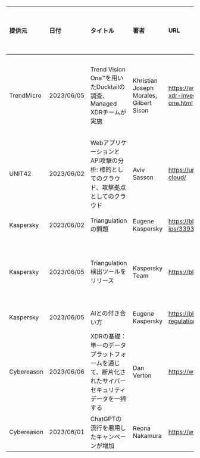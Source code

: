 |提供元|日付|タイトル|著者|URL|カテゴリ|おすすめ度| 備考|
|:--|:--|:--|:--|:--|:--|:--|:--|
| TrendMicro | 2023/06/05 | Trend Vision One™を用いたDucktailの調査、Managed XDRチームが実施 | Khristian Joseph Morales, Gilbert Sison | https://www.trendmicro.com/ja_jp/research/23/f/managed-xdr-investigation-of-ducktail-in-trend-micro-vision-one.html | マルウェア | △ | 製品の宣伝を含んでいるが、マルウェアの分析情報と、推奨対応方法が記載されている |
| UNIT42     | 2023/06/02 | WebアプリケーションとAPI攻撃の分析: 標的としてのクラウド、攻撃拠点としてのクラウド | Aviv Sasson | https://unit42.paloaltonetworks.jp/web-api-attacks-in-cloud/ | Cloud, Malware | × | まとめ的な分析 |
| Kaspersky  | 2023/06/02 | Triangulationの問題| Eugene Kaspersky | https://blog.kaspersky.co.jp/triangulation-attack-on-ios/33936/ | iPhone,スパイウェア| 〇 | 自分たちが感染した事例 |
| Kaspersky  | 2023/06/05 | Triangulation検出ツールをリリース | Kaspersky Team | https://blog.kaspersky.co.jp/triangulation-check/33960/ | iPhone,スパイウェア| 〇 | 先のスパイウェアの検出ツール。自作自演でなければいいけど |
| Kaspersky  | 2023/06/05 | AIとの付き合い方| Eugene Kaspersky |https://blog.kaspersky.co.jp/ai-government-regulation/33892/ | AI | △ | Eugene Kasperskyの意見 |
| Cybereason | 2023/06/06  | XDRの基礎：単一のデータプラットフォームを通じて、断片化されたサイバーセキュリティデータを一掃する | Dan Verton | https://www.cybereason.co.jp/blog/xdr/10541/ | XDR | △ | |
| Cybereason | 2023/06/01 | ChatGPTの流行を悪用したキャンペーンが増加 | Reona Nakamura | https://www.cybereason.co.jp/blog/security/10526/ | セキュリティ | △ | 流行情報 |
